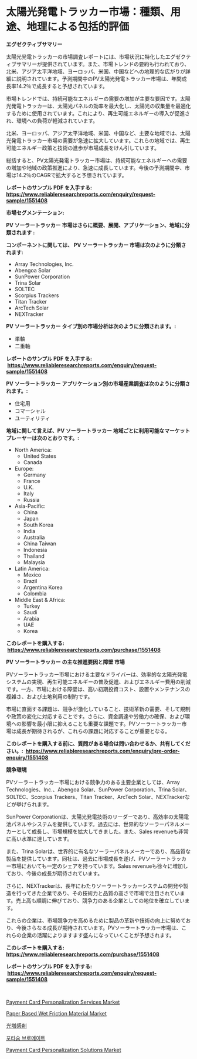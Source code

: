 <p><h1>太陽光発電トラッカー市場：種類、用途、地理による包括的評価</h1></p><p><strong>エグゼクティブサマリー</strong></p>
<p><p>太陽光発電トラッカーの市場調査レポートには、市場状況に特化したエグゼクティブサマリーが提供されています。また、市場トレンドの要約も行われており、北米、アジア太平洋地域、ヨーロッパ、米国、中国などへの地理的な広がりが詳細に説明されています。予測期間中のPV太陽光発電トラッカー市場は、年間成長率14.2％で成長すると予想されています。</p><p>市場トレンドでは、持続可能なエネルギーの需要の増加が主要な要因です。太陽光発電トラッカーは、太陽光パネルの効率を最大化し、太陽光の収集量を最適化するために使用されています。これにより、再生可能エネルギーの導入が促進され、環境への負荷が軽減されています。</p><p>北米、ヨーロッパ、アジア太平洋地域、米国、中国など、主要な地域では、太陽光発電トラッカー市場の需要が急速に拡大しています。これらの地域では、再生可能エネルギー政策と技術の進歩が市場成長をけん引しています。</p><p>総括すると、PV太陽光発電トラッカー市場は、持続可能なエネルギーへの需要の増加や地域の政策推進により、急速に成長しています。今後の予測期間中、市場は14.2％のCAGRで拡大すると予想されています。</p></p>
<p><strong>レポートのサンプル PDF を入手する: <a href="https://www.reliableresearchreports.com/enquiry/request-sample/1551408">https://www.reliableresearchreports.com/enquiry/request-sample/1551408</a></strong></p>
<p><strong>市場セグメンテーション:</strong></p>
<p><strong> PV ソーラートラッカー 市場はさらに概要、展開、アプリケーション、地域に分類されます :</strong></p>
<p><strong>コンポーネントに関しては、 PV ソーラートラッカー 市場は次のように分類されます: &nbsp;</strong></p>
<p><ul><li>Array Technologies, Inc.</li><li>Abengoa Solar</li><li>SunPower Corporation</li><li>Trina Solar</li><li>SOLTEC</li><li>Scorpius Trackers</li><li>Titan Tracker</li><li>ArcTech Solar</li><li>NEXTracker</li></ul></p>
<p><strong> PV ソーラートラッカー タイプ別の市場分析は次のように分類されます。:</strong></p>
<p><ul><li>単軸</li><li>二重軸</li></ul></p>
<p><strong>レポートのサンプル PDF を入手する: &nbsp;<a href="https://www.reliableresearchreports.com/enquiry/request-sample/1551408">https://www.reliableresearchreports.com/enquiry/request-sample/1551408</a></strong></p>
<p><strong> PV ソーラートラッカー アプリケーション別の市場産業調査は次のように分類されます。:</strong></p>
<p><ul><li>住宅用</li><li>コマーシャル</li><li>ユーティリティ</li></ul></p>
<p><strong>地域に関して言えば、PV ソーラートラッカー 地域ごとに利用可能なマーケットプレーヤーは次のとおりです。:</strong></p>
<p><ul>
    <li>
        North America:
        <ul>
            <li>United States</li>
            <li>Canada</li>
        </ul>
    </li>
    <li>
        Europe:
        <ul>
            <li>Germany</li>
            <li>France</li>
            <li>U.K.</li>
            <li>Italy</li>
            <li>Russia</li>
        </ul>
    </li>
    <li>
        Asia-Pacific:
        <ul>
            <li>China</li>
            <li>Japan</li>
            <li>South Korea</li>
            <li>India</li>
            <li>Australia</li>
            <li>China Taiwan</li>
            <li>Indonesia</li>
            <li>Thailand</li>
            <li>Malaysia</li>
        </ul>
    </li>
    <li>
        Latin America:
        <ul>
            <li>Mexico</li>
            <li>Brazil</li>
            <li>Argentina Korea</li>
            <li>Colombia</li>
        </ul>
    </li>
    <li>
        Middle East & Africa:
        <ul>
            <li>Turkey</li>
            <li>Saudi</li>
            <li>Arabia</li>
            <li>UAE</li>
            <li>Korea</li>
        </ul>
    </li>
    </ul></p>
<p><strong>このレポートを購入する: &nbsp;<a href="https://www.reliableresearchreports.com/purchase/1551408">https://www.reliableresearchreports.com/purchase/1551408</a></strong></p>
<p><strong>PV ソーラートラッカー の主な推進要因と障壁 市場</strong></p>
<p><p>PVソーラートラッカー市場における主要なドライバーは、効率的な太陽光発電システムの実現、再生可能エネルギーの普及促進、およびエネルギー費用の削減です。一方、市場における障壁は、高い初期投資コスト、設置やメンテナンスの複雑さ、および土地利用の制約です。</p><p>市場に直面する課題は、競争が激化していること、技術革新の需要、そして規制や政策の変化に対応することです。さらに、資金調達や労働力の確保、および環境への影響を最小限に抑えることも重要な課題です。PVソーラートラッカー市場は成長が期待されるが、これらの課題に対応することが重要となる。</p></p>
<p><strong>このレポートを購入する前に、質問がある場合は問い合わせるか、共有してください。:&nbsp; <a href="https://www.reliableresearchreports.com/enquiry/pre-order-enquiry/1551408">https://www.reliableresearchreports.com/enquiry/pre-order-enquiry/1551408</a></strong></p>
<p><strong>競争環境</strong></p>
<p><p>PVソーラートラッカー市場における競争力のある主要企業としては、Array Technologies、Inc.、Abengoa Solar、SunPower Corporation、Trina Solar、SOLTEC、Scorpius Trackers、Titan Tracker、ArcTech Solar、NEXTrackerなどが挙げられます。</p><p>SunPower Corporationは、太陽光発電技術のリーダーであり、高効率の太陽電池パネルやシステムを提供しています。過去には、世界的なソーラーパネルメーカーとして成長し、市場規模を拡大してきました。また、Sales revenueも非常に高い水準に達しています。</p><p>また、Trina Solarは、世界的に有名なソーラーパネルメーカーであり、高品質な製品を提供しています。同社は、過去に市場成長を遂げ、PVソーラートラッカー市場においても一定のシェアを持っています。Sales revenueも徐々に増加しており、今後の成長が期待されています。</p><p>さらに、NEXTrackerは、長年にわたりソーラートラッカーシステムの開発や製造を行ってきた企業であり、その技術力と品質の高さで市場で注目されています。売上高も順調に伸びており、競争力のある企業としての地位を確立しています。</p><p>これらの企業は、市場競争力を高めるために製品の革新や技術の向上に努めており、今後さらなる成長が期待されています。PVソーラートラッカー市場は、これらの企業の活躍によりますます盛んになっていくことが予想されます。</p></p>
<p><strong>このレポートを購入する: &nbsp; <a href="https://www.reliableresearchreports.com/purchase/1551408">https://www.reliableresearchreports.com/purchase/1551408</a></strong></p>
<p><strong>レポートのサンプル PDF を入手する: &nbsp;<a href="https://www.reliableresearchreports.com/enquiry/request-sample/1551408">https://www.reliableresearchreports.com/enquiry/request-sample/1551408</a></strong><strong></strong></p>
<p>&nbsp;</p>
<p><p><a href="https://issuu.com/reportprime-2/docs/payment-card-personalization-services-market-size-">Payment Card Personalization Services Market</a></p><p><a href="https://scarlet-rocket-c63.notion.site/Paper-Based-Wet-Friction-Material-Market-Share-Market-New-Trends-Analysis-Report-By-Type-By-Appli-bb2a8f63c40a4080a3899feec1231803">Paper Based Wet Friction Material Market</a></p><p><a href="https://medium.com/@kelsitorphy644/%E5%86%99%E7%9C%9F%E6%84%9F%E5%BF%9C%E6%80%A7%E5%89%A4%E5%B8%82%E5%A0%B4%E3%83%AC%E3%83%9D%E3%83%BC%E3%83%88%E3%81%AB%E3%82%88%E3%82%8B%E3%81%A8-%E3%81%93%E3%81%AE%E5%B8%82%E5%A0%B4%E3%81%AE%E6%9C%80%E6%96%B0%E3%83%88%E3%83%AC%E3%83%B3%E3%83%89%E3%81%A8%E6%88%90%E9%95%B7%E6%A9%9F%E4%BC%9A%E3%81%8C%E6%98%8E%E3%82%89%E3%81%8B%E3%81%AB%E3%81%AA%E3%82%8A%E3%81%BE%E3%81%97%E3%81%9F-64ab85793bb8">光増感剤</a></p><p><a href="https://medium.com/@cute_priencsss/%EC%B9%BC%EB%A5%A8-%EB%B8%8C%EB%A1%9C%EB%A9%94%EC%9D%B4%ED%8A%B8-%EC%8B%9C%EC%9E%A5-%EA%B7%9C%EB%AA%A8%EC%99%80-%EC%8B%9C%EC%9E%A5-%EB%8F%99%ED%96%A5-%EC%99%84%EC%A0%84%ED%95%9C-%EC%82%B0%EC%97%85-%EC%A0%84%EB%A7%9D-2024%EB%85%84%EB%B6%80%ED%84%B0-2031%EB%85%84%EA%B9%8C%EC%A7%80-3202525090cd">포타슘 브로메이트</a></p><p><a href="https://issuu.com/reportprime-2/docs/payment-card-personalization-solutions-market-size">Payment Card Personalization Solutions Market</a></p></p>